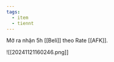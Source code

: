 ```yaml
---
tags:
  - item
  - tiennt
---
```

Mở ra nhận 5h [[Beli]] theo Rate [[AFK]].

![[20241121160246.png]]